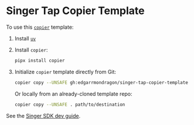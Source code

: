 # Singer Tap Copier Template

To use this [`copier`](https://copier.readthedocs.io) template:

1. Install [`uv`](https://docs.astral.sh/uv/getting-started/installation/)
2. Install `copier`:

   ```bash
   pipx install copier
   ```

3. Initialize `copier` template directly from Git:

   ```bash
   copier copy --UNSAFE gh:edgarrmondragon/singer-tap-copier-template path/to/destination
   ```

   Or locally from an already-cloned template repo:

   ```bash
   copier copy --UNSAFE . path/to/destination
   ```

See the [Singer SDK dev guide](https://sdk.meltano.com/en/latest/dev_guide.html).
